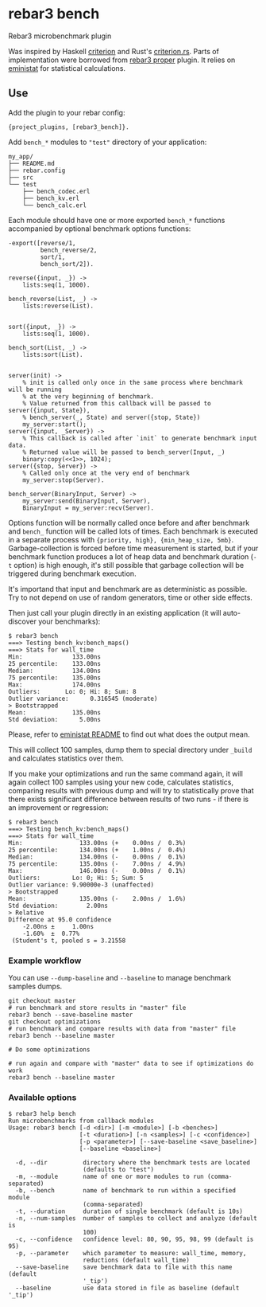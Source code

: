 rebar3 bench
============

Rebar3 microbenchmark plugin

Was inspired by Haskell [criterion](https://hackage.haskell.org/package/criterion) and
Rust's [criterion.rs](https://crates.io/crates/criterion).
Parts of implementation were borrowed from [rebar3 proper](https://hex.pm/packages/rebar3_proper) plugin.
It relies on [eministat](https://hex.pm/packages/eministat) for statistical calculations.

Use
---

Add the plugin to your rebar config:

```
{project_plugins, [rebar3_bench]}.
```

Add `bench_*` modules to `"test"` directory of your application:

```
my_app/
├── README.md
├── rebar.config
├── src
└── test
    ├── bench_codec.erl
    ├── bench_kv.erl
    └── bench_calc.erl
```

Each module should have one or more exported `bench_*` functions accompanied by optional benchmark
options functions:

```
-export([reverse/1,
         bench_reverse/2,
         sort/1,
         bench_sort/2]).

reverse({input, _}) ->
    lists:seq(1, 1000).

bench_reverse(List, _) ->
    lists:reverse(List).


sort({input, _}) ->
    lists:seq(1, 1000).

bench_sort(List, _) ->
    lists:sort(List).


server(init) ->
    % init is called only once in the same process where benchmark will be running
    % at the very beginning of benchmark.
    % Value returned from this callback will be passed to server({input, State}),
    % bench_server(_, State) and server({stop, State})
    my_server:start();
server({input, _Server}) ->
    % This callback is called after `init` to generate benchmark input data.
    % Returned value will be passed to bench_server(Input, _)
    binary:copy(<<1>>, 1024);
server({stop, Server}) ->
    % Called only once at the very end of benchmark
    my_server:stop(Server).

bench_server(BinaryInput, Server) ->
    my_server:send(BinaryInput, Server),
    BinaryInput = my_server:recv(Server).
```

Options function will be normally called once before and after benchmark and `bench_` function will be
called lots of times.
Each benchmark is executed in a separate process with `{priority, high}, {min_heap_size, 5mb}`.
Garbage-collection is forced before time measurement is started, but if your benchmark
function produces a lot of heap data and benchmark duration (`-t` option) is high enough, it's
still possible that garbage collection will be triggered during benchmark execution.

It's importand that input and benchmark are as deterministic as possible. Try to not depend on
use of random generators, time or other side effects.

Then just call your plugin directly in an existing application (it will auto-discover your benchmarks):

```
$ rebar3 bench
===> Testing bench_kv:bench_maps()
===> Stats for wall_time
Min:              133.00ns
25 percentile:    133.00ns
Median:           134.00ns
75 percentile:    135.00ns
Max:              174.00ns
Outliers:       Lo: 0; Hi: 8; Sum: 8
Outlier variance:      0.316545 (moderate)
> Bootstrapped
Mean:             135.00ns
Std deviation:      5.00ns
```

Please, refer to [eministat README](https://github.com/jlouis/eministat#description-of-the-output)
to find out what does the output mean.

This will collect 100 samples, dump them to special directory under `_build` and calculates
statistics over them.

If you make your optimizations and run the same command again, it will
again collect 100 samples using your new code, calculates statistics, comparing
results with previous dump and will try to statistically prove that there exists
significant difference between results of two runs - if there is an improvement or
regression:

```
$ rebar3 bench
===> Testing bench_kv:bench_maps()
===> Stats for wall_time
Min:                133.00ns (+    0.00ns /  0.3%)
25 percentile:      134.00ns (+    1.00ns /  0.4%)
Median:             134.00ns (-    0.00ns /  0.1%)
75 percentile:      135.00ns (-    7.00ns /  4.9%)
Max:                146.00ns (-    0.00ns /  0.1%)
Outliers:         Lo: 0; Hi: 5; Sum: 5
Outlier variance: 9.90000e-3 (unaffected)
> Bootstrapped
Mean:               135.00ns (-    2.00ns /  1.6%)
Std deviation:        2.00ns
> Relative
Difference at 95.0 confidence
    -2.00ns ±     1.00ns
    -1.60%  ±  0.77%
 (Student's t, pooled s = 3.21558
```

### Example workflow

You can use `--dump-baseline` and `--baseline` to manage benchmark samples dumps.

```
git checkout master
# run benchmark and store results in "master" file
rebar3 bench --save-baseline master
git checkout optimizations
# run benchmark and compare results with data from "master" file
rebar3 bench --baseline master

# Do some optimizations

# run again and compare with "master" data to see if optimizations do work
rebar3 bench --baseline master
```

### Available options

```
$ rebar3 help bench
Run microbenchmarks from callback modules
Usage: rebar3 bench [-d <dir>] [-m <module>] [-b <benches>]
                    [-t <duration>] [-n <samples>] [-c <confidence>]
                    [-p <parameter>] [--save-baseline <save_baseline>]
                    [--baseline <baseline>]

  -d, --dir          directory where the benchmark tests are located
                     (defaults to "test")
  -m, --module       name of one or more modules to run (comma-separated)
  -b, --bench        name of benchmark to run within a specified module
                     (comma-separated)
  -t, --duration     duration of single benchmark (default is 10s)
  -n, --num-samples  number of samples to collect and analyze (default is
                     100)
  -c, --confidence   confidence level: 80, 90, 95, 98, 99 (default is 95)
  -p, --parameter    which parameter to measure: wall_time, memory,
                     reductions (default wall_time)
  --save-baseline    save benchmark data to file with this name (default
                     '_tip')
  --baseline         use data stored in file as baseline (default '_tip')
```
